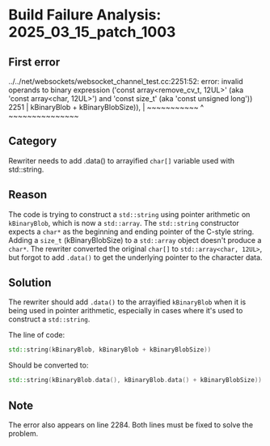 # Build Failure Analysis: 2025_03_15_patch_1003

## First error

../../net/websockets/websocket_channel_test.cc:2251:52: error: invalid operands to binary expression ('const array<remove_cv_t<char>, 12UL>' (aka 'const array<char, 12UL>') and 'const size_t' (aka 'const unsigned long'))
 2251 |                                        kBinaryBlob + kBinaryBlobSize)),
      |                                        ~~~~~~~~~~~ ^ ~~~~~~~~~~~~~~~

## Category
Rewriter needs to add .data() to arrayified `char[]` variable used with std::string.

## Reason
The code is trying to construct a `std::string` using pointer arithmetic on `kBinaryBlob`, which is now a `std::array`. The `std::string` constructor expects a `char*` as the beginning and ending pointer of the C-style string. Adding a `size_t` (kBinaryBlobSize) to a `std::array` object doesn't produce a `char*`. The rewriter converted the original `char[]` to `std::array<char, 12UL>`, but forgot to add `.data()` to get the underlying pointer to the character data.

## Solution
The rewriter should add `.data()` to the arrayified `kBinaryBlob` when it is being used in pointer arithmetic, especially in cases where it's used to construct a `std::string`.

The line of code:
```c++
std::string(kBinaryBlob, kBinaryBlob + kBinaryBlobSize))
```
Should be converted to:
```c++
std::string(kBinaryBlob.data(), kBinaryBlob.data() + kBinaryBlobSize))
```

## Note
The error also appears on line 2284. Both lines must be fixed to solve the problem.